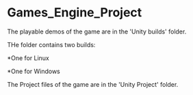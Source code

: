 # Games_Engine_Project

The playable demos of the game are in the 'Unity builds' folder.

THe folder contains two builds:

*One for Linux

*One for Windows

The Project files of the game are in the 'Unity Project' folder.
